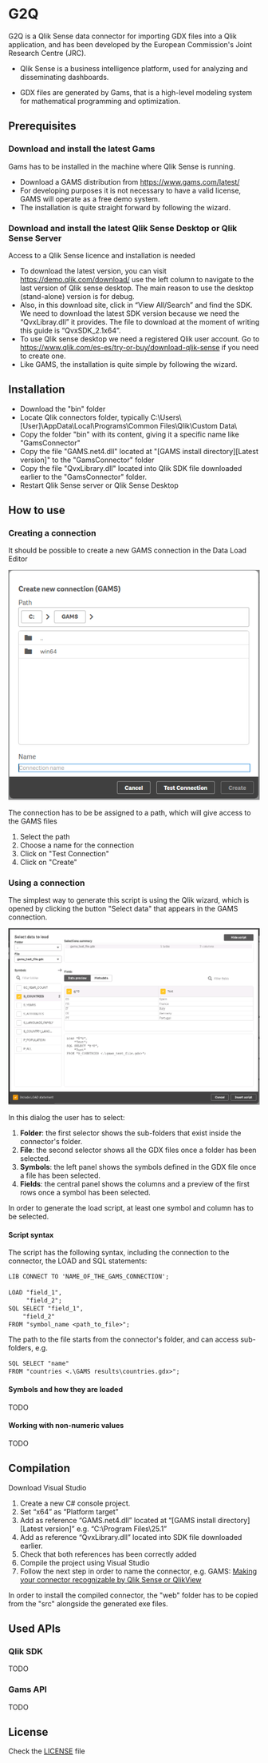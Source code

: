 # G2Q

G2Q is a Qlik Sense data connector for importing GDX files into a Qlik application, and has been developed by the European Commission's Joint Research Centre (JRC).

* Qlik Sense is a business intelligence platform, used for analyzing and disseminating dashboards.

* GDX files are generated by Gams, that is a high-level modeling system for mathematical programming and optimization.

## Prerequisites

### Download and install the latest Gams

Gams has to be installed in the machine where Qlik Sense is running.
* Download a GAMS distribution from https://www.gams.com/latest/ 
* For developing purposes it is not necessary to have a valid license, GAMS will operate as a free demo system.
* The installation is quite straight forward by following the wizard.

### Download and install the latest Qlik Sense Desktop or Qlik Sense Server

Access to a Qlik Sense licence and installation is needed
* To download the latest version, you can visit https://demo.qlik.com/download/ use the left column to navigate to the last version of Qlik sense desktop. The main reason to use the desktop (stand-alone) version is for debug.
* Also, in this download site, click in “View All/Search” and find the SDK. We need to download the latest SDK version because we need the “QvxLibray.dll” it provides. The file to download at the moment of writing this guide is “QvxSDK_2.1x64”.
* To use Qlik sense desktop we need a registered Qlik user account. Go to https://www.qlik.com/es-es/try-or-buy/download-qlik-sense if you need to create one.
* Like GAMS, the installation is quite simple by following the wizard.

## Installation

* Download the "bin" folder
* Locate Qlik connectors folder, typically C:\Users\\[User]\AppData\Local\Programs\Common Files\Qlik\Custom Data\
* Copy the folder "bin" with its content, giving it a specific name like "GamsConnector"
* Copy the file "GAMS.net4.dll" located at "[GAMS install directory]\[Latest version]" to the "GamsConnector" folder
* Copy the file "QvxLibrary.dll" located into Qlik SDK file downloaded earlier to the "GamsConnector" folder.
* Restart Qlik Sense server or Qlik Sense Desktop

## How to use

### Creating a connection
It should be possible to create a new GAMS connection in the Data Load Editor

![Creating a connection](/doc/Creating_a_connection.PNG)

The connection has to be be assigned to a path, which will give access to the GAMS files
1. Select the path
2. Choose a name for the connection
3. Click on "Test Connection"
4. Click on "Create"

### Using a connection
The simplest way to generate this script is using the Qlik wizard, which is opened by clicking the button "Select data" that appears in the GAMS connection.

![Select symbols](/doc/Select_symbols.PNG)

In this dialog the user has to select:
1. **Folder**: the first selector shows the sub-folders that exist inside the connector's folder.
2. **File**: the second selector shows all the GDX files once a folder has been selected.
3. **Symbols**: the left panel shows the symbols defined in the GDX file once a file has been selected.
4. **Fields**: the central panel shows the columns and a preview of the first rows once a symbol has been selected.

In order to generate the load script, at least one symbol and column has to be selected.

#### Script syntax
The script has the following syntax, including the connection to the connector, the LOAD and SQL statements:

```
LIB CONNECT TO 'NAME_OF_THE_GAMS_CONNECTION';

LOAD "field_1", 
     "field_2";
SQL SELECT "field_1",
    "field_2"
FROM "symbol_name <path_to_file>";
```
The path to the file starts from the connector's folder, and can access sub-folders, e.g.

```
SQL SELECT "name"
FROM "countries <.\GAMS results\countries.gdx>";
```

#### Symbols and how they are loaded

TODO

#### Working with non-numeric values

TODO

## Compilation

Download Visual Studio
1. Create a new C# console project.
2. Set “x64” as “Platform target” 
3. Add as reference “GAMS.net4.dll” located at “[GAMS install directory]\[Latest version]” e.g. “C:\Program Files\25.1”
4. Add as reference “QvxLibrary.dll” located into SDK file downloaded earlier.
5. Check that both references has been correctly added
6. Compile the project using Visual Studio
7. Follow the next step in order to name the connector, e.g. GAMS:
[Making your connector recognizable by Qlik Sense or QlikView](https://help.qlik.com/en-US/qlikview-developer/April2019/Subsystems/QVXSDKAPI/Content/QV_QVXSDKAPI/Making-connector-recognizable-by-QlikView.htm)

In order to install the compiled connector, the "web" folder has to be copied from the "src" alongside the generated exe files.

## Used APIs

### Qlik SDK

TODO

### Gams API

TODO

## License

Check the [LICENSE](LICENSE) file

